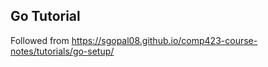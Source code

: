 ## Go Tutorial 

Followed from https://sgopal08.github.io/comp423-course-notes/tutorials/go-setup/ 
